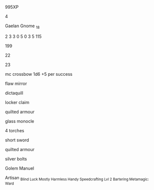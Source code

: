 995XP

4

Gaelan Gnome <sub>18 </sub>

2 3 3 0 5 0 3 5 115

199

22

23

mc crossbow 1d6 +5 per success

flaw mirror

dictaquill

locker claim

quilted armour

glass monocle

4 torches

short sword

quilted armour

silver bolts

Golem Manuel

Artisan <sub>Blind Luck Mostly Harmless Handy Speedcrafting Lvl 2
Bartering Metamagic: Ward </sub>
